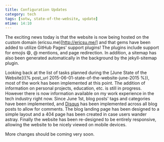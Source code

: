 ```yaml
---
title: Configuration Updates
category: tech
tags: [sotw, state-of-the-website, update]
mtime: 14:10
---
```


The exciting news today is that the website is now being hosted on the custom domain (ericsu.me)[http://ericsu.me/]
and that gems have been added to utilize GitHub Pages' support plugins! The plugins include support for emojis 
:smile:, @ mentions, and page redirection. In addition, a sitemap has also been generated 
automatically in the background by the jekyll-sitemap plugin.

Looking back at the list of tasks planned during the 
[June State of the Website]({% post_url 2015-06-01-state-of-the-website-june-2015 %}), most of the work has been 
implemented at this point. The addition of information on personal projects, education, etc. is still in progress. 
However there is now information available on my work experience in the tech industry right now. Since June 1st, blog 
posts' tags and categories have been implemented, and [Disqus](https://disqus.com/) has been implemented across all blog 
posts to allow for comments. The blog landing page has been designed to a simple layout and a 404 page has been 
created in case users wander astray. Finally the website has been re-designed to be entirely responsive, allowing the
 website to be nicely viewed on mobile devices.
 
More changes should be coming very soon.
